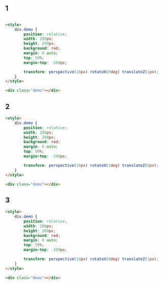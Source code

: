 <style>
.markdown-section iframe[data-id="0"] {
    height: 300px;
}
</style>

## 1

[](../../_iframe/前端实验室/transform-perspective-0.html ':include data-id=0')

<!-- run -->
```html

<style>
	div.demo {
		position: relative;
		width: 200px;
		height: 200px;
		background: red;
		margin: 0 auto;
		top: 50%;
		margin-top: -100px;

		transform: perspective(10px) rotateX(0deg) translateZ(1px);
	}
</style>

<div class="demo"></div>
```

## 2

[](../../_iframe/前端实验室/transform-perspective-1.html ':include data-id=1')

<!-- run -->
```html
<style>
	div.demo {
		position: relative;
		width: 200px;
		height: 200px;
		background: red;
		margin: 0 auto;
		top: 50%;
		margin-top: -100px;

		transform: perspective(10px) rotateX(1deg) translateZ(0px);
	}
</style>

<div class="demo"></div>
```

## 3

[](../../_iframe/前端实验室/transform-perspective-2.html ':include data-id=2')

<!-- run -->
```html
<style>
	div.demo {
		position: relative;
		width: 200px;
		height: 200px;
		background: red;
		margin: 0 auto;
		top: 50%;
		margin-top: -100px;

		transform: perspective(10px) rotateX(0deg) translateZ(1px);
	}
</style>

<div class="demo"></div>
```
